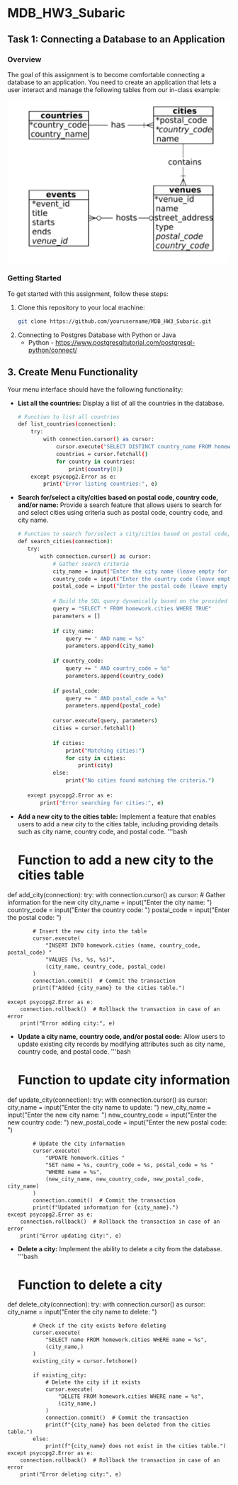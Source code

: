 # MDB_HW3_Subaric

## Task 1: Connecting a Database to an Application

### Overview
The goal of this assignment is to become comfortable connecting a database to an application. You need to create an application that lets a user interact and manage the following tables from our in-class example:

![MDB_HW3_SUBARIC](moderndb_example.png)

### Getting Started

To get started with this assignment, follow these steps:

1. Clone this repository to your local machine:
   ```bash
   git clone https://github.com/yourusername/MDB_HW3_Subaric.git

2. Connecting to Postgres Database with Python or Java
    * Python - https://www.postgresqltutorial.com/postgresql-python/connect/
   
## 3. Create Menu Functionality

Your menu interface should have the following functionality:

- **List all the countries:** Display a list of all the countries in the database.
    ```bash
    # Function to list all countries
    def list_countries(connection):
        try:
            with connection.cursor() as cursor:
                cursor.execute("SELECT DISTINCT country_name FROM homework.countries")
                countries = cursor.fetchall()
                for country in countries:
                    print(country[0])
        except psycopg2.Error as e:
            print("Error listing countries:", e)

- **Search for/select a city/cities based on postal code, country code, and/or name:** Provide a search feature that allows users to search for and select cities using criteria such as postal code, country code, and city name.
     ```bash
    # Function to search for/select a city/cities based on postal code, country code, and/or name
    def search_cities(connection):
        try:
            with connection.cursor() as cursor:
                # Gather search criteria
                city_name = input("Enter the city name (leave empty for any): ")
                country_code = input("Enter the country code (leave empty for any): ")
                postal_code = input("Enter the postal code (leave empty for any): ")

                # Build the SQL query dynamically based on the provided criteria
                query = "SELECT * FROM homework.cities WHERE TRUE"
                parameters = []

                if city_name:
                    query += " AND name = %s"
                    parameters.append(city_name)

                if country_code:
                    query += " AND country_code = %s"
                    parameters.append(country_code)

                if postal_code:
                    query += " AND postal_code = %s"
                    parameters.append(postal_code)

                cursor.execute(query, parameters)
                cities = cursor.fetchall()

                if cities:
                    print("Matching cities:")
                    for city in cities:
                        print(city)
                else:
                    print("No cities found matching the criteria.")

        except psycopg2.Error as e:
            print("Error searching for cities:", e)

- **Add a new city to the cities table:** Implement a feature that enables users to add a new city to the cities table, including providing details such as city name, country code, and postal code.
    '''bash
    # Function to add a new city to the cities table
def add_city(connection):
    try:
        with connection.cursor() as cursor:
            # Gather information for the new city
            city_name = input("Enter the city name: ")
            country_code = input("Enter the country code: ")
            postal_code = input("Enter the postal code: ")

            # Insert the new city into the table
            cursor.execute(
                "INSERT INTO homework.cities (name, country_code, postal_code) "
                "VALUES (%s, %s, %s)",
                (city_name, country_code, postal_code)
            )
            connection.commit()  # Commit the transaction
            print(f"Added {city_name} to the cities table.")

    except psycopg2.Error as e:
        connection.rollback()  # Rollback the transaction in case of an error
        print("Error adding city:", e)

- **Update a city name, country code, and/or postal code:** Allow users to update existing city records by modifying attributes such as city name, country code, and postal code.
    '''bash
    # Function to update city information
def update_city(connection):
    try:
        with connection.cursor() as cursor:
            city_name = input("Enter the city name to update: ")
            new_city_name = input("Enter the new city name: ")
            new_country_code = input("Enter the new country code: ")
            new_postal_code = input("Enter the new postal code: ")

            # Update the city information
            cursor.execute(
                "UPDATE homework.cities "
                "SET name = %s, country_code = %s, postal_code = %s "
                "WHERE name = %s",
                (new_city_name, new_country_code, new_postal_code, city_name)
            )
            connection.commit()  # Commit the transaction
            print(f"Updated information for {city_name}.")
    except psycopg2.Error as e:
        connection.rollback()  # Rollback the transaction in case of an error
        print("Error updating city:", e)


- **Delete a city:** Implement the ability to delete a city from the database.
    '''bash
    # Function to delete a city
def delete_city(connection):
    try:
        with connection.cursor() as cursor:
            city_name = input("Enter the city name to delete: ")

            # Check if the city exists before deleting
            cursor.execute(
                "SELECT name FROM homework.cities WHERE name = %s",
                (city_name,)
            )
            existing_city = cursor.fetchone()

            if existing_city:
                # Delete the city if it exists
                cursor.execute(
                    "DELETE FROM homework.cities WHERE name = %s",
                    (city_name,)
                )
                connection.commit()  # Commit the transaction
                print(f"{city_name} has been deleted from the cities table.")
            else:
                print(f"{city_name} does not exist in the cities table.")
    except psycopg2.Error as e:
        connection.rollback()  # Rollback the transaction in case of an error
        print("Error deleting city:", e)
